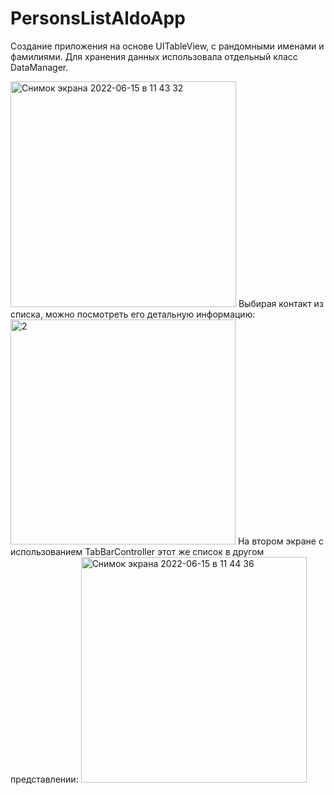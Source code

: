 # PersonsListAldoApp
Создание приложения на основе UITableView, с рандомными именами и фамилиями.
Для хранения данных использовала отдельный класс DataManager.

<img width="361" alt="Снимок экрана 2022-06-15 в 11 43 32" src="https://user-images.githubusercontent.com/90995165/173732611-9c18c731-8fd1-4bcd-86e5-f4218d48acab.png">
Выбирая контакт из списка, можно посмотреть его детальную информацию:
<img width="360" alt="2" src="https://user-images.githubusercontent.com/90995165/168731933-5c611562-5ca9-4f03-b0ce-ff2eb6836309.png">
На втором экране с использованием TabBarController этот же список в другом представлении:
<img width="361" alt="Снимок экрана 2022-06-15 в 11 44 36" src="https://user-images.githubusercontent.com/90995165/173732632-ffff3336-3991-489b-a88b-110dcfb5e947.png">

